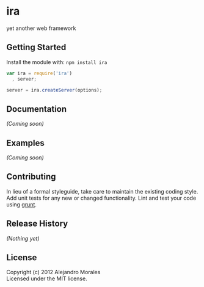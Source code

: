 # ira

yet another web framework

## Getting Started
Install the module with: `npm install ira`

```javascript
var ira = require('ira')
  , server;

server = ira.createServer(options);

```

## Documentation
_(Coming soon)_

## Examples
_(Coming soon)_

## Contributing
In lieu of a formal styleguide, take care to maintain the existing coding style. Add unit tests for any new or changed functionality. Lint and test your code using [grunt](https://github.com/cowboy/grunt).

## Release History
_(Nothing yet)_

## License
Copyright (c) 2012 Alejandro Morales  
Licensed under the MIT license.
